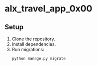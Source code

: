 # alx_travel_app_0x00

## Setup

1. Clone the repository.
2. Install dependencies.
3. Run migrations:
   ```bash
   python manage.py migrate
